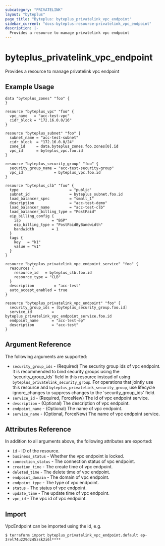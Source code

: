 ```yaml
---
subcategory: "PRIVATELINK"
layout: "byteplus"
page_title: "Byteplus: byteplus_privatelink_vpc_endpoint"
sidebar_current: "docs-byteplus-resource-privatelink_vpc_endpoint"
description: |-
  Provides a resource to manage privatelink vpc endpoint
---
```

# byteplus_privatelink_vpc_endpoint
Provides a resource to manage privatelink vpc endpoint
## Example Usage
```hcl
data "byteplus_zones" "foo" {
}

resource "byteplus_vpc" "foo" {
  vpc_name   = "acc-test-vpc"
  cidr_block = "172.16.0.0/16"
}

resource "byteplus_subnet" "foo" {
  subnet_name = "acc-test-subnet"
  cidr_block  = "172.16.0.0/24"
  zone_id     = data.byteplus_zones.foo.zones[0].id
  vpc_id      = byteplus_vpc.foo.id
}

resource "byteplus_security_group" "foo" {
  security_group_name = "acc-test-security-group"
  vpc_id              = byteplus_vpc.foo.id
}

resource "byteplus_clb" "foo" {
  type                       = "public"
  subnet_id                  = byteplus_subnet.foo.id
  load_balancer_spec         = "small_1"
  description                = "acc-test-demo"
  load_balancer_name         = "acc-test-clb"
  load_balancer_billing_type = "PostPaid"
  eip_billing_config {
    isp              = "BGP"
    eip_billing_type = "PostPaidByBandwidth"
    bandwidth        = 1
  }
  tags {
    key   = "k1"
    value = "v1"
  }
}

resource "byteplus_privatelink_vpc_endpoint_service" "foo" {
  resources {
    resource_id   = byteplus_clb.foo.id
    resource_type = "CLB"
  }
  description         = "acc-test"
  auto_accept_enabled = true
}

resource "byteplus_privatelink_vpc_endpoint" "foo" {
  security_group_ids = [byteplus_security_group.foo.id]
  service_id         = byteplus_privatelink_vpc_endpoint_service.foo.id
  endpoint_name      = "acc-test-ep"
  description        = "acc-test"
}
```
## Argument Reference
The following arguments are supported:
* `security_group_ids` - (Required) The security group ids of vpc endpoint. It is recommended to bind security groups using the 'security_group_ids' field in this resource instead of using `byteplus_privatelink_security_group`.
For operations that jointly use this resource and `byteplus_privatelink_security_group`, use lifecycle ignore_changes to suppress changes to the 'security_group_ids' field.
* `service_id` - (Required, ForceNew) The id of vpc endpoint service.
* `description` - (Optional) The description of vpc endpoint.
* `endpoint_name` - (Optional) The name of vpc endpoint.
* `service_name` - (Optional, ForceNew) The name of vpc endpoint service.

## Attributes Reference
In addition to all arguments above, the following attributes are exported:
* `id` - ID of the resource.
* `business_status` - Whether the vpc endpoint is locked.
* `connection_status` - The connection  status of vpc endpoint.
* `creation_time` - The create time of vpc endpoint.
* `deleted_time` - The delete time of vpc endpoint.
* `endpoint_domain` - The domain of vpc endpoint.
* `endpoint_type` - The type of vpc endpoint.
* `status` - The status of vpc endpoint.
* `update_time` - The update time of vpc endpoint.
* `vpc_id` - The vpc id of vpc endpoint.


## Import
VpcEndpoint can be imported using the id, e.g.
```
$ terraform import byteplus_privatelink_vpc_endpoint.default ep-3rel74u229dz45zsk2i6l****
```

